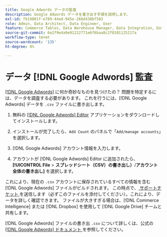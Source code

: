 ```yaml
---
title: Google Adwords データの監査
description: Google Adwords データを書き出す手順を説明します。
exl-id: f619801f-e789-44ad-945e-268d430bf583
role: Admin, Data Architect, Data Engineer, User
feature: Commerce Tables, Data Warehouse Manager, Data Integration, Data Import/Export
source-git-commit: 6e2f9e4a9e91212771e6f6baa8c2f8101125217a
workflow-type: tm+mt
source-wordcount: '135'
ht-degree: 0%

---
```


# データ [!DNL Google Adwords] 監査

[[!DNL Google Adwords]](../integrations/google-adwords.md) に何か奇妙なものを見つけたの？ 問題を特定するには、データを調査する必要があります。 これを行うには、[!DNL Google Adwords] データを `.csv` ファイルに書き出します。

1. 無料の [[!DNL Google Adwords] Editor](https://ads.google.com/home/tools/ads-editor/) アプリケーションをダウンロードしてインストールします。

1. インストールが完了したら、`Add Count` のパネルで「`Add/manage accounts`」を選択します。

1. [!DNL Google Adwords] アカウント情報を入力します。

1. アカウントが [!DNL Google Adwords] Editor に追加されたら、**[!UICONTROL File** > **&#x200B; スプレッドシート（CSV）の書き出し） &#x200B;**/**アカウント全体の書き出し]** を選択します。

これにより、現在の `.csv` アカウントに保存されているすべての情報を含む [!DNL Google Adwords] ファイルがビルドされます。 この時点で、[ サポートチケット ](https://experienceleague.adobe.com/docs/commerce-knowledge-base/kb/troubleshooting/miscellaneous/mbi-service-policies.html) を送信します（必ずこのファイルを添付してください）。これにより、データを詳しく確認できます。 ファイルが大きすぎる場合は、[!DNL Commerce Intelligence] または [!DNL Dropbox] を使用して [!DNL Google Drive] チームと共有します。

[!DNL Google Adwords] ファイルの書き出 `.csv` について詳しくは、公式の [[!DNL Google Adwords]  ドキュメント ](https://support.google.com/google-ads/editor/answer/38657?hl=en) を参照してください。
